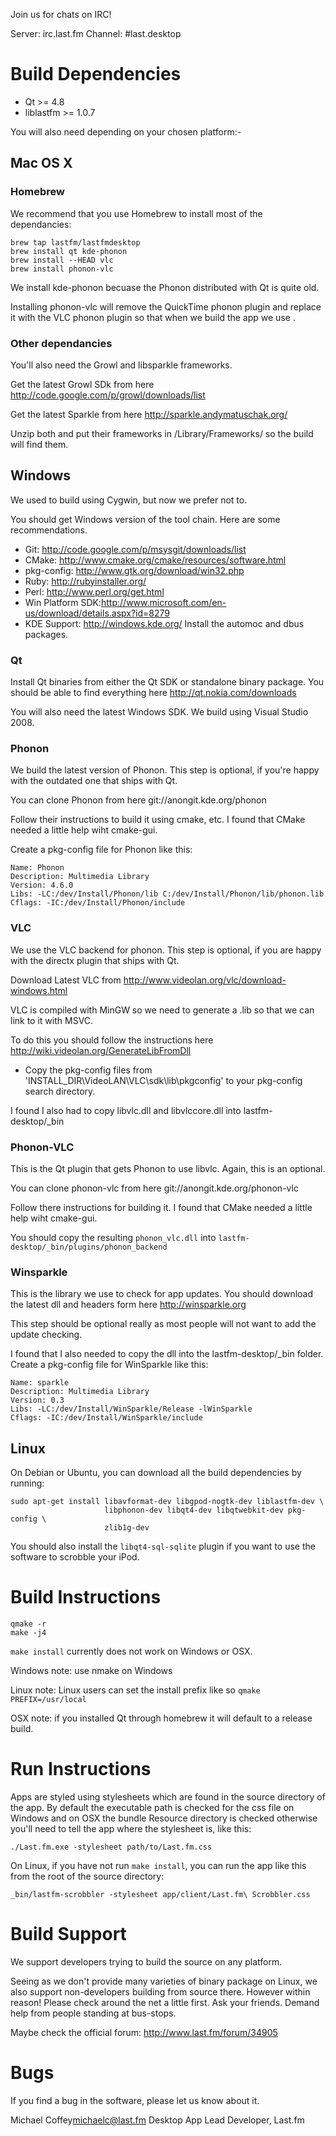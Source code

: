 Join us for chats on IRC!

Server: irc.last.fm
Channel: #last.desktop

# Build Dependencies

* Qt >= 4.8
* liblastfm >= 1.0.7

You will also need depending on your chosen platform:-

## Mac OS X

### Homebrew

We recommend that you use Homebrew to install most of the dependancies:

    brew tap lastfm/lastfmdesktop
    brew install qt kde-phonon
    brew install --HEAD vlc
    brew install phonon-vlc

We install kde-phonon becuase the Phonon distributed with Qt is quite old.

Installing phonon-vlc will remove the QuickTime phonon plugin and replace
it with the VLC phonon plugin so that when we build the app we use .

### Other dependancies

You'll also need the Growl and libsparkle frameworks.

Get the latest Growl SDk from here http://code.google.com/p/growl/downloads/list

Get the latest Sparkle from here http://sparkle.andymatuschak.org/

Unzip both and put their frameworks in /Library/Frameworks/ so the build will find them.

## Windows

We used to build using Cygwin, but now we prefer not to.

You should get Windows version of the tool chain. Here are some recommendations.

- Git: http://code.google.com/p/msysgit/downloads/list
- CMake: http://www.cmake.org/cmake/resources/software.html
- pkg-config: http://www.gtk.org/download/win32.php
- Ruby: http://rubyinstaller.org/
- Perl: http://www.perl.org/get.html
- Win Platform SDK:http://www.microsoft.com/en-us/download/details.aspx?id=8279
- KDE Support: http://windows.kde.org/ Install the automoc and dbus packages.

### Qt

Install Qt binaries from either the Qt SDK or standalone binary package. You should be able to find everything here http://qt.nokia.com/downloads

You will also need the latest Windows SDK. We build using Visual Studio 2008.

### Phonon

We build the latest version of Phonon. This step is optional, if you're happy with the outdated one that ships with Qt.

You can clone Phonon from here git://anongit.kde.org/phonon

Follow their instructions to build it using cmake, etc. I found that CMake needed a little help wiht cmake-gui.

Create a pkg-config file for Phonon like this:

    Name: Phonon
    Description: Multimedia Library
    Version: 4.6.0
    Libs: -LC:/dev/Install/Phonon/lib C:/dev/Install/Phonon/lib/phonon.lib
    Cflags: -IC:/dev/Install/Phonon/include

### VLC

We use the VLC backend for phonon. This step is optional, if you are happy with the directx plugin that ships with Qt.

Download Latest VLC from http://www.videolan.org/vlc/download-windows.html

VLC is compiled with MinGW so we need to generate a .lib so that we can link to it with MSVC.

To do this you should follow the instructions here http://wiki.videolan.org/GenerateLibFromDll

- Copy the pkg-config files from 'INSTALL_DIR\VideoLAN\VLC\sdk\lib\pkgconfig' to your pkg-config search directory.

I found I also had to copy libvlc.dll and libvlccore.dll into lastfm-desktop/_bin

### Phonon-VLC

This is the Qt plugin that gets Phonon to use libvlc. Again, this is an optional.

You can clone phonon-vlc from here git://anongit.kde.org/phonon-vlc

Follow there instructions for building it. I found that CMake needed a little help wiht cmake-gui.

You should copy the resulting `phonon_vlc.dll` into `lastfm-desktop/_bin/plugins/phonon_backend`

### Winsparkle

This is the library we use to check for app updates. You should download the latest dll and headers form here http://winsparkle.org

This step should be optional really as most people will not want to add the update checking.

I found that I also needed to copy the dll into the lastfm-desktop/_bin folder. Create a pkg-config file for WinSparkle like this:

    Name: sparkle
    Description: Multimedia Library
    Version: 0.3
    Libs: -LC:/dev/Install/WinSparkle/Release -lWinSparkle
    Cflags: -IC:/dev/Install/WinSparkle/include

## Linux

On Debian or Ubuntu, you can download all the build dependencies by running:

    sudo apt-get install libavformat-dev libgpod-nogtk-dev liblastfm-dev \
                         libphonon-dev libqt4-dev libqtwebkit-dev pkg-config \
                         zlib1g-dev

You should also install the `libqt4-sql-sqlite` plugin if you want to use the
software to scrobble your iPod.

# Build Instructions

    qmake -r
    make -j4
    
`make install` currently does not work on Windows or OSX.

Windows note: use nmake on Windows

Linux note: Linux users can set the install prefix like so `qmake PREFIX=/usr/local`

OSX note: if you installed Qt through homebrew it will default to a release build.

# Run Instructions

Apps are styled using stylesheets which are found in the source directory
of the app. By default the executable path is checked for the css file on
Windows and on OSX the bundle Resource directory is checked otherwise you'll
need to tell the app where the stylesheet is, like this: 

    ./Last.fm.exe -stylesheet path/to/Last.fm.css
    
On Linux, if you have not run `make install`, you can run the app like this
from the root of the source directory:

    _bin/lastfm-scrobbler -stylesheet app/client/Last.fm\ Scrobbler.css

# Build Support

We support developers trying to build the source on any platform. 

Seeing as we don't provide many varieties of binary package on Linux, we also
support non-developers building from source there. However within reason!
Please check around the net a little first. Ask your friends. Demand help
from people standing at bus-stops.

Maybe check the official forum: http://www.last.fm/forum/34905

# Bugs

If you find a bug in the software, please let us know about it.

Michael Coffey<michaelc@last.fm>
Desktop App Lead Developer, Last.fm
